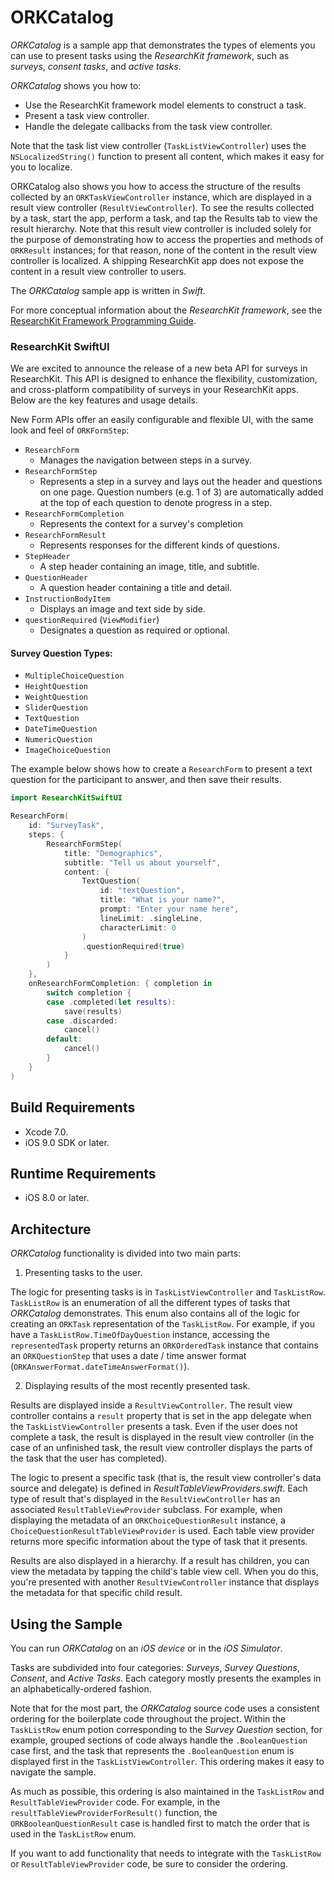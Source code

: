# ORKCatalog

*ORKCatalog* is a sample app that demonstrates the types of elements you can use to
present tasks using the *ResearchKit framework*, such as *surveys*, *consent tasks*, and *active tasks*.

*ORKCatalog* shows you how to:

+ Use the ResearchKit framework model elements to construct a task.
+ Present a task view controller.
+ Handle the delegate callbacks from the task view controller. 

Note that the task list view controller (`TaskListViewController`) uses the
`NSLocalizedString()` function to present all content, which makes it easy for
you to localize.

ORKCatalog also shows you how to access the structure of the results collected by 
an `ORKTaskViewController` instance, which are displayed in a result view controller
(`ResultViewController`). To see the results collected by a task, start the app,
perform a task, and tap the Results tab to view the result hierarchy. Note that
this result view controller is included solely for the purpose of demonstrating
how to access the properties and methods of `ORKResult` instances; for that reason,
none of the content in the result view controller is localized. A shipping ResearchKit
app does not expose the content in a result view controller to users.

The *ORKCatalog* sample app is written in *Swift*.

For more conceptual information about the *ResearchKit framework*, see the
[ResearchKit Framework Programming Guide](http://researchkit.github.io/docs/docs/Overview/GuideOverview.html).

### ResearchKit SwiftUI 

We are excited to announce the release of a new beta API for surveys in ResearchKit. This API is designed to enhance the flexibility, customization, and cross-platform compatibility of surveys in your ResearchKit apps. Below are the key features and usage details.

New Form APIs offer an easily configurable and flexible UI, with the same look and feel of `ORKFormStep`: 
* `ResearchForm`
    * Manages the navigation between steps in a survey.
* `ResearchFormStep`
    *  Represents a step in a survey and lays out the header and questions on one page. Question numbers (e.g. 1 of 3) are automatically added at the top of each question to denote progress in a step.
* `ResearchFormCompletion`
    * Represents the context for a survey's completion
* `ResearchFormResult`
    * Represents responses for the different kinds of questions.
* `StepHeader`
    * A step header containing an image, title, and subtitle.
* `QuestionHeader`
    * A question header containing a title and detail.
* `InstructionBodyItem`
    * Displays an image and text side by side.
* `questionRequired` (`ViewModifier`)
    * Designates a question as required or optional.

#### Survey Question Types:
* `MultipleChoiceQuestion`
* `HeightQuestion`
* `WeightQuestion`
* `SliderQuestion`
* `TextQuestion`
* `DateTimeQuestion`
* `NumericQuestion`
* `ImageChoiceQuestion`    

The example below shows how to create a `ResearchForm` to present a text question for the participant to answer, and then save their results. 

```swift
import ResearchKitSwiftUI

ResearchForm(
    id: "SurveyTask",
    steps: {
        ResearchFormStep(
            title: "Demographics",
            subtitle: "Tell us about yourself",
            content: {
                TextQuestion(
                    id: "textQuestion",
                    title: "What is your name?",
                    prompt: "Enter your name here",
                    lineLimit: .singleLine,
                    characterLimit: 0
                )
                .questionRequired(true)
            }
        )
    },
    onResearchFormCompletion: { completion in
        switch completion {
        case .completed(let results):
            save(results)
        case .discarded:
            cancel()
        default:
            cancel()
        }
    }
)
```

## Build Requirements

+ Xcode 7.0.
+ iOS 9.0 SDK or later.


## Runtime Requirements

+ iOS 8.0 or later.


## Architecture

*ORKCatalog* functionality is divided into two main parts:

1) Presenting tasks to the user.

The logic for presenting tasks is in `TaskListViewController` and `TaskListRow`.
`TaskListRow` is an enumeration of all the different types of tasks that *ORKCatalog*
demonstrates. This enum also contains all of the logic for creating an `ORKTask` 
representation of the `TaskListRow`. For example, if you have a `TaskListRow.TimeOfDayQuestion`
instance, accessing the `representedTask` property returns an `ORKOrderedTask`
instance that contains an `ORKQuestionStep` that uses a date / time answer format
(`ORKAnswerFormat.dateTimeAnswerFormat()`).

2) Displaying results of the most recently presented task.

Results are displayed inside a `ResultViewController`. The result view controller
contains a `result` property that is set in the app delegate when the `TaskListViewController`
presents a task. Even if the user does not complete a task, the result is displayed
in the result view controller (in the case of an unfinished task, the result view
controller displays the parts of the task that the user has completed).

The logic to present a specific task (that is, the result view controller's data
source and delegate) is defined in *ResultTableViewProviders.swift*. Each type of
result that's displayed in the `ResultViewController` has an associated `ResultTableViewProvider`
subclass. For example, when displaying the metadata of an `ORKChoiceQuestionResult`
instance, a `ChoiceQuestionResultTableViewProvider` is used. Each table view provider
returns more specific information about the type of task that it presents.

Results are also displayed in a hierarchy. If a result has children, you can view
the metadata by tapping the child's table view cell. When you do this, you're
presented with another `ResultViewController` instance that displays the metadata
for that specific child result.


## Using the Sample

You can run *ORKCatalog* on an *iOS device* or in the *iOS Simulator*.

Tasks are subdivided into four categories: *Surveys*, *Survey Questions*, *Consent*,
and *Active Tasks*. Each category mostly presents the examples in an alphabetically-ordered
fashion.

Note that for the most part, the *ORKCatalog* source code uses a consistent ordering
for the boilerplate code throughout the project. Within the `TaskListRow` enum potion
corresponding to the *Survey Question* section, for example, grouped sections of code always
handle the `.BooleanQuestion` case first, and the task that represents the `.BooleanQuestion`
enum is displayed first in the `TaskListViewController`. This ordering makes it easy to navigate
the sample. 

As much as possible, this ordering is also maintained in the `TaskListRow` and
`ResultTableViewProvider` code. For example, in the `resultTableViewProviderForResult()`
function, the `ORKBooleanQuestionResult` case is handled first to match the order
that is used in the `TaskListRow` enum.
 
If you want to add functionality that needs to integrate with the `TaskListRow`
or `ResultTableViewProvider` code, be sure to consider the ordering.
